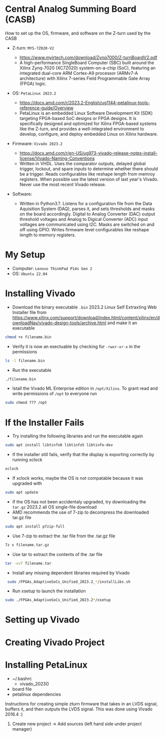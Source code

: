 # Central Analog Summing Board (CASB)
How to set up the OS, firmware, and software on the Z-turn used by the CASB

- Z-turn: `MYS-7Z020-V2`
  - https://www.myirtech.com/download/Zynq7000/Z-turnBoardV2.pdf 
  - A high-performance SingleBoard Computer (SBC) built around the Xilinx Zynq-7020 (XC7Z020) system-on-a-chip (SoC), featuring an integrated dual-core ARM Cortex-A9 processor (ARMv7-A architecture) with Xilinx 7-series Field Programmable Gate Array (FPGA) logic.
    
- OS: `PetaLinux 2023.2`
  - https://docs.amd.com/r/2023.2-English/ug1144-petalinux-tools-reference-guide/Overview
  - PetaLinux is an embedded Linux Software Development Kit (SDK) targeting FPGA-based SoC designs or FPGA designs. It is specifically designed and optimized for Xilinx FPGA-based systems like the Z-turn, and provides a well-integrated environment to develop, configure, and deploy embedded Linux on Xilinx hardware.

- Firmware: `Vivado 2023.2`
  - https://docs.amd.com/r/en-US/ug973-vivado-release-notes-install-license/Vivado-Naming-Conventions 
  - Written in VHDL. Uses the comparator outputs, delayed global trigger, lockout, and spare inputs to determine whether there should be a trigger. Reads configurables like reshape length from memroy registers. When possible use the latest version of last year's Vivado. Never use the most recent Vivado release.

- Software:
  - Written in Python3.?. Listens for a configuration file from the Data Aquisition System (DAQ), parses it, and sets thresholds and masks on the board accordingly. Digital to Analog Converter (DAC) output threshold voltages and Analog to Digical Converter (ADC) input voltages are communicated using I2C. Masks are switched on and off using GPIO. Writes firmware level configurables like reshape length to memory registers.

# My Setup
- Computer: `Lenovo ThinkPad P14s Gen 2`
- OS: `Ubuntu 22.04`

# Installing Vivado
- Download the binary executable `.bin` 2023.2 Linux Self Extraxting Web Installer file from https://www.xilinx.com/support/download/index.html/content/xilinx/en/downloadNav/vivado-design-tools/archive.html and make it an executable
```bash
chmod +x filename.bin
```
- Verify it is now an exectuable by checking for `-rwxr-xr-x` in the permissions
```bash
ls -l filename.bin
```
- Run the executable
```bash
./filename.bin
```
- Istall the Vivado ML Enterprise edition in `/opt/Xilinx`. To grant read and write permissions of `/opt` to everyone run
```bash
sudo chmod 777 /opt
```

# If the Installer Fails
- Try installing the following libraries and run the executable again
```bash
sudo apt install libtinfo6 libtinfo5 libtinfo-dev
```
- If the installer still fails, verify that the display is exporting correctly by running xclock
```bash
xclock
```
- If xclock works, maybe the OS is not compatable because it was upgraded with
```bash
sudo apt update
```
- If the OS has not been accidentaly upgraded, try downloading the `tar.gz` 2023.2 all OS single-file download
- AMD recommends the use of 7-zip to decompress the downloaded tar.gz file
```bash
sudo apt install p7zip-full
```
- Use 7-zip to extract the .tar file from the .tar.gz file
```bash
7z x filename.tar.gz
```
- Use tar to extract the contents of the .tar file
```bash
tar -xvf filename.tar
```
- Install any missing dependent libraries required by Vivado
```bash
 sudo /FPGAs_AdaptiveSoCs_Unified_2023.2_*/installLibs.sh
```
- Run xsetup to launch the installation
```bash
sudo ./FPGAs_AdaptiveSoCs_Unified_2023.2*/xsetup
```

# Setting up Vivado

# Creating Vivado Project

# Installing PetaLinux




- ~/.bashrc
    - vivado_2023()
- board file
- petalinux dependencies







Instructions for creating simple zturn firmware that takes in an LVDS signal, buffers it, and then outputs the LVDS signal. This was done using Vivado 2016.4 :)

1) Create new project -> Add sources (left hand side under project manager)
